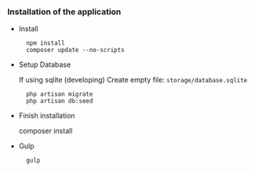 ### Installation of the application

* Install

        npm install
        composer update --no-scripts
        
* Setup Database

	If using sqlite (developing)
	Create empty file:
	``storage/database.sqlite``
	
        php artisan migrate
        php artisan db:seed
        
* Finish installation

	composer install

* Gulp

        gulp
